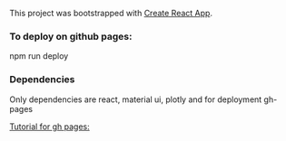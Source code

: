 This project was bootstrapped with [Create React App](https://github.com/facebookincubator/create-react-app).

### To deploy on github pages:
npm run deploy

### Dependencies
Only dependencies are react, material ui, plotly and for deployment gh-pages


[Tutorial for gh pages: ](https://github.com/facebook/create-react-app/blob/master/packages/react-scripts/template/README.md#github-pages)

